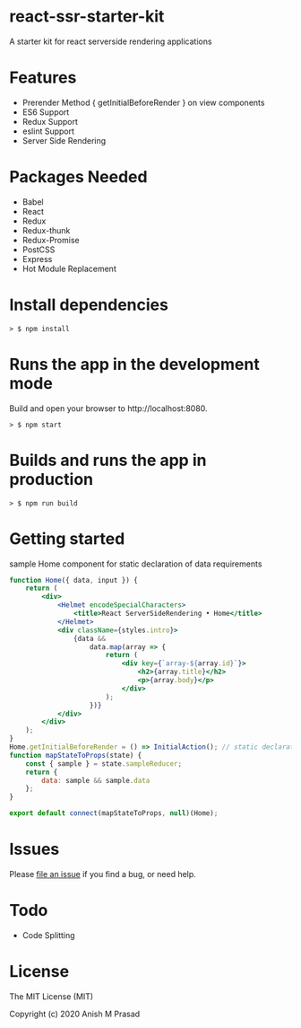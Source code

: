# react-ssr-starter-kit

A starter kit for react serverside rendering applications

# Features

-   Prerender Method { getInitialBeforeRender } on view components
-   ES6 Support
-   Redux Support
-   eslint Support
-   Server Side Rendering

# Packages Needed

-   Babel
-   React
-   Redux
-   Redux-thunk
-   Redux-Promise
-   PostCSS
-   Express
-   Hot Module Replacement

# Install dependencies

```
> $ npm install
```

# Runs the app in the development mode

Build and open your browser to http://localhost:8080.

```
> $ npm start
```

# Builds and runs the app in production

```
> $ npm run build
```

# Getting started

sample Home component for static declaration of data requirements

```jsx
function Home({ data, input }) {
	return (
		<div>
			<Helmet encodeSpecialCharacters>
				<title>React ServerSideRendering • Home</title>
			</Helmet>
			<div className={styles.intro}>
				{data &&
					data.map(array => {
						return (
							<div key={`array-${array.id}`}>
								<h2>{array.title}</h2>
								<p>{array.body}</p>
							</div>
						);
					})}
			</div>
		</div>
	);
}
Home.getInitialBeforeRender = () => InitialAction(); // static declaration of data requirements
function mapStateToProps(state) {
	const { sample } = state.sampleReducer;
	return {
		data: sample && sample.data
	};
}

export default connect(mapStateToProps, null)(Home);
```

# Issues

Please [file an issue](https://github.com/anishmprasad/react-ssr-starter-kit/issues) if you find a bug, or need help.

# Todo

-   Code Splitting

# License

The MIT License (MIT)

Copyright (c) 2020 Anish M Prasad
